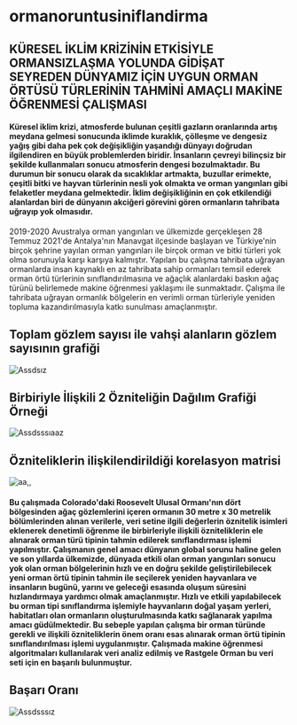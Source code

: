 # ormanoruntusiniflandirma

## KÜRESEL İKLİM KRİZİNİN ETKİSİYLE ORMANSIZLAŞMA YOLUNDA GİDİŞAT SEYREDEN DÜNYAMIZ İÇİN UYGUN ORMAN ÖRTÜSÜ TÜRLERİNİN TAHMİNİ AMAÇLI MAKİNE ÖĞRENMESİ ÇALIŞMASI

#### Küresel iklim krizi, atmosferde bulunan çeşitli gazların oranlarında artış meydana gelmesi sonucunda iklimde kuraklık, çölleşme ve dengesiz yağış gibi daha pek çok değişikliğin yaşandığı dünyayı doğrudan ilgilendiren en büyük problemlerden biridir. İnsanların çevreyi bilinçsiz bir şekilde kullanmaları sonucu atmosferin dengesi bozulmaktadır. Bu durumun bir sonucu olarak da sıcaklıklar artmakta, buzullar erimekte, çeşitli bitki ve hayvan türlerinin nesli yok olmakta ve orman yangınları gibi felaketler meydana gelmektedir. İklim değişikliğinin en çok etkilendiği alanlardan biri de dünyanın akciğeri görevini gören ormanların tahribata uğrayıp yok olmasıdır. 
2019-2020 Avustralya orman yangınları ve ülkemizde gerçekleşen 28 Temmuz 2021'de Antalya'nın Manavgat ilçesinde başlayan ve Türkiye'nin birçok şehrine yayılan orman yangınları ile birçok orman ve bitki türleri yok olma sorunuyla karşı karşıya kalmıştır. Yapılan bu çalışma tahribata uğrayan ormanlarda insan kaynaklı en az tahribata sahip ormanları temsil ederek orman örtü türlerinin sınıflandırılmasına ve ağaçlık alanlardaki baskın ağaç türünü belirlemede makine öğrenmesi yaklaşımı ile sunmaktadır. Çalışma ile tahribata uğrayan ormanlık bölgelerin en verimli orman türleriyle yeniden topluma kazandırılmasıyla katkı sunulması amaçlanmıştır. 

##  Toplam gözlem sayısı ile vahşi alanların gözlem sayısının grafiği

![Assdsız](https://user-images.githubusercontent.com/77288192/179396943-fd18082b-cabe-4228-8150-0181015ee6de.png)

## Birbiriyle İlişkili 2 Özniteliğin Dağılım Grafiği Örneği

![Assdsssıaaz](https://user-images.githubusercontent.com/77288192/179397020-053c329a-59fc-4066-a7a2-a32f443bf152.png)

## Özniteliklerin ilişkilendirildiği korelasyon matrisi
![aa,,](https://user-images.githubusercontent.com/77288192/179397266-b8386c92-7584-4687-895b-6f33a91fb878.png)


#### Bu çalışmada Colorado'daki Roosevelt Ulusal Ormanı'nın dört bölgesinden ağaç gözlemlerini içeren ormanın 30 metre x 30 metrelik bölümlerinden alınan verilerle, veri setine ilgili değerlerin öznitelik isimleri eklenerek denetimli öğrenme ile birbirleriyle ilişkili özniteliklerin ele alınarak orman türü tipinin tahmin edilerek sınıflandırması işlemi yapılmıştır. Çalışmanın genel amacı dünyanın global sorunu haline gelen ve son yıllarda ülkemizde, dünyada etkili olan orman yangınları sonucu yok olan orman bölgelerinin hızlı ve en doğru şekilde geliştirilebilecek yeni orman örtü tipinin tahmin ile seçilerek yeniden hayvanlara ve insanların bugünü, yarını ve geleceği esasında oluşum süresini hızlandırmaya yardımcı olmak amaçlanmıştır. Hızlı ve etkili yapılabilecek bu orman tipi sınıflandırma işlemiyle hayvanların doğal yaşam yerleri, habitatları olan ormanların oluşturulmasında katkı sağlanarak yapılma amacı güdülmektedir. Bu sebeple yapılan çalışma bir orman türünde gerekli ve ilişkili özniteliklerin önem oranı esas alınarak orman örtü tipinin sınıflandırılması işlemi uygulanmıştır. Çalışmada makine öğrenmesi algoritmaları kullanılarak veri analiz edilmiş ve Rastgele Orman bu veri seti için en başarılı bulunmuştur.

## Başarı Oranı

![Assdsssız](https://user-images.githubusercontent.com/77288192/179397241-6e575484-d7c9-4b39-aa63-4ab69e8742de.png)


